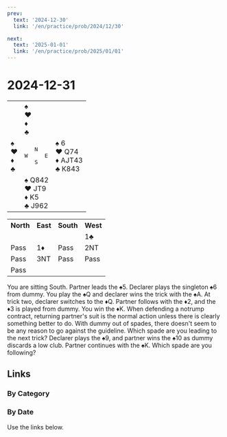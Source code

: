 ```yaml
---
prev:
  text: '2024-12-30'
  link: '/en/practice/prob/2024/12/30'

next:
  text: '2025-01-01'
  link: '/en/practice/prob/2025/01/01'
---
```


# 2024-12-31

<table class="deal">
	<tr>
		<td></td>
		<td>♠ <br>♥ <br>♦ <br>♣ </td>
		<td></td>
	</tr>
	<tr>
		<td>♠ <br>♥ <br>♦ <br>♣ </td>
		<td><pre>   N<br>W     E<br>   S</pre></td>
		<td>♠ 6<br>♥ Q74<br>♦ AJT43<br>♣ K843</td>
	</tr>
	<tr>
		<td></td>
		<td>♠ Q842<br>♥ JT9<br>♦ K5<br>♣ J962</td>
		<td></td>
	</tr>
</table>

<table class="auction">
	<tr>
		<th>North</th>
		<th>East</th>
		<th>South</th>
		<th>West</th>
	</tr>
	<tr>
		<td></td>
		<td></td>
		<td></td>
		<td>1♣</td>
	</tr>
	<tr>
		<td>Pass</td>
		<td>1♦</td>
		<td>Pass</td>
		<td>2NT</td>
	</tr>
	<tr>
		<td>Pass</td>
		<td>3NT</td>
		<td>Pass</td>
		<td>Pass</td>
	</tr>
	<tr>
		<td>Pass</td>
		<td></td>
		<td></td>
		<td></td>
	</tr>
</table>

You are sitting South. Partner leads the ♠5. Declarer plays the singleton ♠6 from dummy. You play the ♠Q and declarer wins the trick with the ♠A. At trick two, declarer switches to the ♦Q. Partner follows with the ♦2, and the ♦3 is played from dummy. You win the ♦K. When defending a notrump contract, returning partner's suit is the normal action unless there is clearly something better to do. With dummy out of spades, there doesn't seem to be any reason to go against the guideline. Which spade are you leading to the next trick? Declarer plays the ♠9, and partner wins the ♠10 as dummy discards a low club. Partner continues with the ♠K. Which spade are you following?

## Links

[<Badge type="tip" text="Check Solution"/>](/en/learning/prob/2024/12/31)

### By Category

[<Badge type="tip" text="<--"/>](/en/practice/prob/2024/12/24)
[<Badge type="tip" text="Calendar"/>](/en/practice/calendar/2024/12)
[<Badge type="info" text="-->"/>](/en/practice/prob/2024/12/31#links)

### By Date

Use the links below.